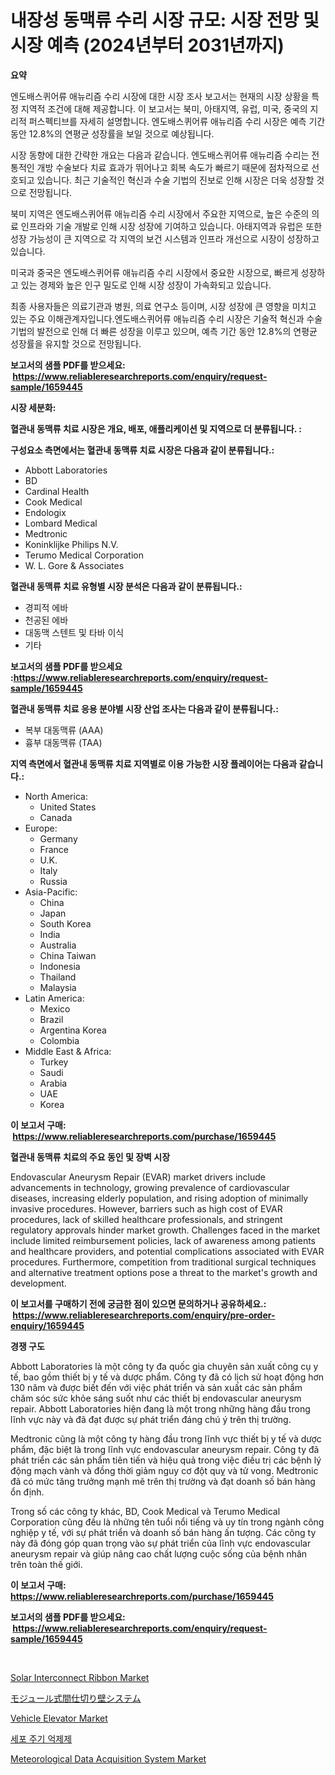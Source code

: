 <p><h1>내장성 동맥류 수리 시장 규모: 시장 전망 및 시장 예측 (2024년부터 2031년까지)</h1></p><p><strong>요약</strong></p>
<p><p>엔도배스퀴어류 애뉴리즘 수리 시장에 대한 시장 조사 보고서는 현재의 시장 상황을 특정 지역적 조건에 대해 제공합니다. 이 보고서는 북미, 아태지역, 유럽, 미국, 중국의 지리적 퍼스펙티브를 자세히 설명합니다. 엔도배스퀴어류 애뉴리즘 수리 시장은 예측 기간 동안 12.8%의 연평균 성장률을 보일 것으로 예상됩니다.</p><p>시장 동향에 대한 간략한 개요는 다음과 같습니다. 엔도배스퀴어류 애뉴리즘 수리는 전통적인 개방 수술보다 치료 효과가 뛰어나고 회복 속도가 빠르기 때문에 점차적으로 선호되고 있습니다. 최근 기술적인 혁신과 수술 기법의 진보로 인해 시장은 더욱 성장할 것으로 전망됩니다.</p><p>북미 지역은 엔도배스퀴어류 애뉴리즘 수리 시장에서 주요한 지역으로, 높은 수준의 의료 인프라와 기술 개발로 인해 시장 성장에 기여하고 있습니다. 아태지역과 유럽은 또한 성장 가능성이 큰 지역으로 각 지역의 보건 시스템과 인프라 개선으로 시장이 성장하고 있습니다.</p><p>미국과 중국은 엔도배스퀴어류 애뉴리즘 수리 시장에서 중요한 시장으로, 빠르게 성장하고 있는 경제와 높은 인구 밀도로 인해 시장 성장이 가속화되고 있습니다.</p><p>최종 사용자들은 의료기관과 병원, 의료 연구소 등이며, 시장 성장에 큰 영향을 미치고 있는 주요 이해관계자입니다.엔도배스퀴어류 애뉴리즘 수리 시장은 기술적 혁신과 수술 기법의 발전으로 인해 더 빠른 성장을 이루고 있으며, 예측 기간 동안 12.8%의 연평균 성장률을 유지할 것으로 전망됩니다.</p></p>
<p><strong>보고서의 샘플 PDF를 받으세요: &nbsp;<a href="https://www.reliableresearchreports.com/enquiry/request-sample/1659445">https://www.reliableresearchreports.com/enquiry/request-sample/1659445</a></strong></p>
<p><strong>시장 세분화:</strong></p>
<p><strong> 혈관내 동맥류 치료 시장은 개요, 배포, 애플리케이션 및 지역으로 더 분류됩니다. :</strong></p>
<p><strong>구성요소 측면에서는 혈관내 동맥류 치료 시장은 다음과 같이 분류됩니다.:</strong></p>
<p><ul><li>Abbott Laboratories</li><li>BD</li><li>Cardinal Health</li><li>Cook Medical</li><li>Endologix</li><li>Lombard Medical</li><li>Medtronic</li><li>Koninklijke Philips N.V.</li><li>Terumo Medical Corporation</li><li>W. L. Gore & Associates</li></ul></p>
<p><strong> 혈관내 동맥류 치료 유형별 시장 분석은 다음과 같이 분류됩니다.:</strong></p>
<p><ul><li>경피적 에바</li><li>천공된 에바</li><li>대동맥 스텐트 및 타바 이식</li><li>기타</li></ul></p>
<p><strong>보고서의 샘플 PDF를 받으세요 :<a href="https://www.reliableresearchreports.com/enquiry/request-sample/1659445">https://www.reliableresearchreports.com/enquiry/request-sample/1659445</a></strong></p>
<p><strong> 혈관내 동맥류 치료 응용 분야별 시장 산업 조사는 다음과 같이 분류됩니다.:</strong></p>
<p><ul><li>복부 대동맥류 (AAA)</li><li>흉부 대동맥류 (TAA)</li></ul></p>
<p><strong>지역 측면에서 혈관내 동맥류 치료 지역별로 이용 가능한 시장 플레이어는 다음과 같습니다.:</strong></p>
<p><ul>
    <li>
        North America:
        <ul>
            <li>United States</li>
            <li>Canada</li>
        </ul>
    </li>
    <li>
        Europe:
        <ul>
            <li>Germany</li>
            <li>France</li>
            <li>U.K.</li>
            <li>Italy</li>
            <li>Russia</li>
        </ul>
    </li>
    <li>
        Asia-Pacific:
        <ul>
            <li>China</li>
            <li>Japan</li>
            <li>South Korea</li>
            <li>India</li>
            <li>Australia</li>
            <li>China Taiwan</li>
            <li>Indonesia</li>
            <li>Thailand</li>
            <li>Malaysia</li>
        </ul>
    </li>
    <li>
        Latin America:
        <ul>
            <li>Mexico</li>
            <li>Brazil</li>
            <li>Argentina Korea</li>
            <li>Colombia</li>
        </ul>
    </li>
    <li>
        Middle East & Africa:
        <ul>
            <li>Turkey</li>
            <li>Saudi</li>
            <li>Arabia</li>
            <li>UAE</li>
            <li>Korea</li>
        </ul>
    </li>
    </ul></p>
<p><strong>이 보고서 구매: &nbsp;<a href="https://www.reliableresearchreports.com/purchase/1659445">https://www.reliableresearchreports.com/purchase/1659445</a></strong></p>
<p><strong>혈관내 동맥류 치료의 주요 동인 및 장벽 시장</strong></p>
<p><p>Endovascular Aneurysm Repair (EVAR) market drivers include advancements in technology, growing prevalence of cardiovascular diseases, increasing elderly population, and rising adoption of minimally invasive procedures. However, barriers such as high cost of EVAR procedures, lack of skilled healthcare professionals, and stringent regulatory approvals hinder market growth. Challenges faced in the market include limited reimbursement policies, lack of awareness among patients and healthcare providers, and potential complications associated with EVAR procedures. Furthermore, competition from traditional surgical techniques and alternative treatment options pose a threat to the market's growth and development.</p></p>
<p><strong>이 보고서를 구매하기 전에 궁금한 점이 있으면 문의하거나 공유하세요.: &nbsp;<a href="https://www.reliableresearchreports.com/enquiry/pre-order-enquiry/1659445">https://www.reliableresearchreports.com/enquiry/pre-order-enquiry/1659445</a></strong></p>
<p><strong>경쟁 구도</strong></p>
<p><p>Abbott Laboratories là một công ty đa quốc gia chuyên sản xuất công cụ y tế, bao gồm thiết bị y tế và dược phẩm. Công ty đã có lịch sử hoạt động hơn 130 năm và được biết đến với việc phát triển và sản xuất các sản phẩm chăm sóc sức khỏe sáng suốt như các thiết bị endovascular aneurysm repair. Abbott Laboratories hiện đang là một trong những hàng đầu trong lĩnh vực này và đã đạt được sự phát triển đáng chú ý trên thị trường.</p><p>Medtronic cũng là một công ty hàng đầu trong lĩnh vực thiết bị y tế và dược phẩm, đặc biệt là trong lĩnh vực endovascular aneurysm repair. Công ty đã phát triển các sản phẩm tiên tiến và hiệu quả trong việc điều trị các bệnh lý động mạch vành và đồng thời giảm nguy cơ đột quỵ và tử vong. Medtronic đã có mức tăng trưởng mạnh mẽ trên thị trường và đạt doanh số bán hàng ổn định.</p><p>Trong số các công ty khác, BD, Cook Medical và Terumo Medical Corporation cũng đều là những tên tuổi nổi tiếng và uy tín trong ngành công nghiệp y tế, với sự phát triển và doanh số bán hàng ấn tượng. Các công ty này đã đóng góp quan trọng vào sự phát triển của lĩnh vực endovascular aneurysm repair và giúp nâng cao chất lượng cuộc sống của bệnh nhân trên toàn thế giới.</p></p>
<p><strong>이 보고서 구매: &nbsp; <a href="https://www.reliableresearchreports.com/purchase/1659445">https://www.reliableresearchreports.com/purchase/1659445</a></strong></p>
<p><strong>보고서의 샘플 PDF를 받으세요: &nbsp;<a href="https://www.reliableresearchreports.com/enquiry/request-sample/1659445">https://www.reliableresearchreports.com/enquiry/request-sample/1659445</a></strong><strong></strong></p>
<p>&nbsp;</p>
<p><p><a href="https://github.com/globismark/Market-Research-Report-List-2/blob/main/solar-interconnect-ribbon-market.md">Solar Interconnect Ribbon Market</a></p><p><a href="https://github.com/MosesSpinka1914/Market-Research-Report-List-1/blob/main/885244813723.md">モジュール式間仕切り壁システム</a></p><p><a href="https://issuu.com/reportprime-2/docs/vehicle-elevator-market-size-2030.pptx">Vehicle Elevator Market</a></p><p><a href="https://github.com/vsoq0zknh59/Market-Research-Report-List-1/blob/main/340985812656.md">세포 주기 억제제</a></p><p><a href="https://github.com/prosalinda88/Market-Research-Report-List-3/blob/main/meteorological-data-acquisition-system-market.md">Meteorological Data Acquisition System Market</a></p></p>